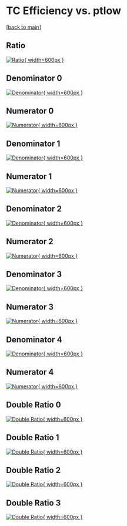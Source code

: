 # TC Efficiency vs. ptlow

[[back to main](./)]



## Ratio

[![Ratio](../mtv/var/TC_base_321_0_eff_ptlow.png){ width=600px }](../mtv/var/TC_base_321_0_eff_ptlow.pdf)

## Denominator 0

[![Denominator](../mtv/den/TC_base_321_0_eff_ptlow_den0.png){ width=600px }](../mtv/den/TC_base_321_0_eff_ptlow_den0.pdf)

## Numerator 0

[![Numerator](../mtv/num/TC_base_321_0_eff_ptlow_num0.png){ width=600px }](../mtv/num/TC_base_321_0_eff_ptlow_num0.pdf)

## Denominator 1

[![Denominator](../mtv/den/TC_base_321_0_eff_ptlow_den1.png){ width=600px }](../mtv/den/TC_base_321_0_eff_ptlow_den1.pdf)

## Numerator 1

[![Numerator](../mtv/num/TC_base_321_0_eff_ptlow_num1.png){ width=600px }](../mtv/num/TC_base_321_0_eff_ptlow_num1.pdf)

## Denominator 2

[![Denominator](../mtv/den/TC_base_321_0_eff_ptlow_den2.png){ width=600px }](../mtv/den/TC_base_321_0_eff_ptlow_den2.pdf)

## Numerator 2

[![Numerator](../mtv/num/TC_base_321_0_eff_ptlow_num2.png){ width=600px }](../mtv/num/TC_base_321_0_eff_ptlow_num2.pdf)

## Denominator 3

[![Denominator](../mtv/den/TC_base_321_0_eff_ptlow_den3.png){ width=600px }](../mtv/den/TC_base_321_0_eff_ptlow_den3.pdf)

## Numerator 3

[![Numerator](../mtv/num/TC_base_321_0_eff_ptlow_num3.png){ width=600px }](../mtv/num/TC_base_321_0_eff_ptlow_num3.pdf)

## Denominator 4

[![Denominator](../mtv/den/TC_base_321_0_eff_ptlow_den4.png){ width=600px }](../mtv/den/TC_base_321_0_eff_ptlow_den4.pdf)

## Numerator 4

[![Numerator](../mtv/num/TC_base_321_0_eff_ptlow_num4.png){ width=600px }](../mtv/num/TC_base_321_0_eff_ptlow_num4.pdf)

## Double Ratio 0

[![Double Ratio](../mtv/ratio/TC_base_321_0_eff_ptlow_ratio0.png){ width=600px }](../mtv/ratio/TC_base_321_0_eff_ptlow_ratio0.pdf)

## Double Ratio 1

[![Double Ratio](../mtv/ratio/TC_base_321_0_eff_ptlow_ratio1.png){ width=600px }](../mtv/ratio/TC_base_321_0_eff_ptlow_ratio1.pdf)

## Double Ratio 2

[![Double Ratio](../mtv/ratio/TC_base_321_0_eff_ptlow_ratio2.png){ width=600px }](../mtv/ratio/TC_base_321_0_eff_ptlow_ratio2.pdf)

## Double Ratio 3

[![Double Ratio](../mtv/ratio/TC_base_321_0_eff_ptlow_ratio3.png){ width=600px }](../mtv/ratio/TC_base_321_0_eff_ptlow_ratio3.pdf)

